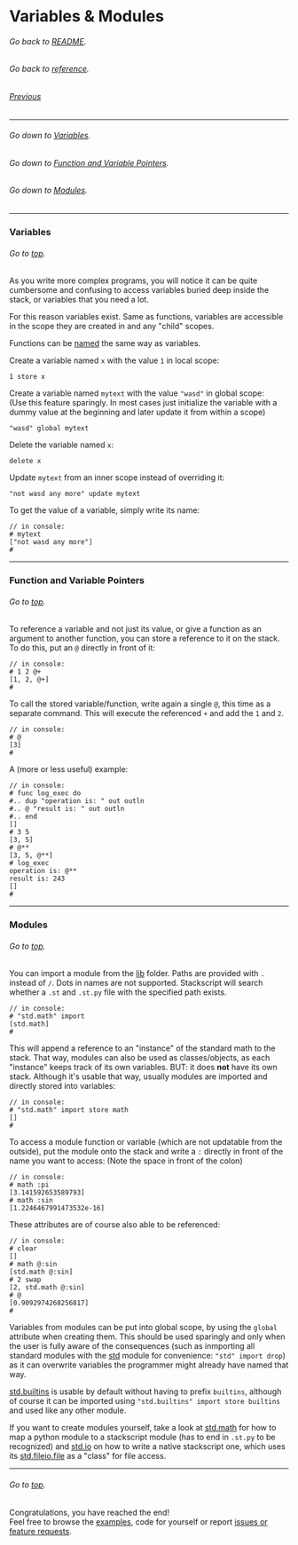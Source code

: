 # Variables & Modules
###### Go back to [README](../../README.md).
###### Go back to [reference](../reference.md).
###### [Previous](structure_syntax_builtins.md)

---

###### Go down to [Variables](#Variables).
###### Go down to [Function and Variable Pointers](#Function-and-Variable-Pointers).
###### Go down to [Modules](#Modules).

---

### Variables
###### Go to [top](#variables--modules).
As you write more complex programs, you will notice it can be quite cumbersome and confusing to access variables buried
deep inside the stack, or variables that you need a lot. 

For this reason variables exist. Same as functions, variables are accessible in the scope they are created in
and any "child" scopes.

Functions can be [named](program_flow.md#functions) the same way as variables. 

Create a variable named `x` with the value `1` in local scope:
```
1 store x
```
Create a variable named `mytext` with the value `"wasd"` in global scope:<br>
(Use this feature sparingly. In most cases just initialize the variable with a dummy value at the beginning and later update
it from within a scope)
```
"wasd" global mytext
```
Delete the variable named `x`:
```
delete x
```
Update `mytext` from an inner scope instead of overriding it:
```
"not wasd any more" update mytext
```

To get the value of a variable, simply write its name:
```
// in console:
# mytext
["not wasd any more"]
#
```

---
### Function and Variable Pointers
###### Go to [top](#variables--modules).
To reference a variable and not just its value, or give a function as an argument to another function, you can store a
reference to it on the stack. To do this, put an `@` directly in front of it:
```
// in console:
# 1 2 @+
[1, 2, @+]
#
```
To call the stored variable/function, write again a single `@`, this time as a separate command.
This will execute the referenced `+` and add the `1` and `2`.
```
// in console:
# @
[3]
#
```
A (more or less useful) example:
```
// in console:
# func log_exec do
#.. dup "operation is: " out outln
#.. @ "result is: " out outln
#.. end
[]
# 3 5
[3, 5]
# @**
[3, 5, @**]
# log_exec
operation is: @**
result is: 243
[]
#
```

---

### Modules
###### Go to [top](#variables--modules).
You can import a module from the [lib](../../lib) folder.
Paths are provided with `.` instead of `/`. Dots in names are not supported.
Stackscript will search whether a `.st` and `.st.py` file with the specified path exists. 
```
// in console:
# "std.math" import
[std.math]
#
```
This will append a reference to an "instance" of the standard math to the stack.
That way, modules can also be used as classes/objects, as each "instance" keeps track of
its own variables. BUT: it does **not** have its own stack.
Although it's usable that way, usually modules are imported and directly stored into variables:
```
// in console:
# "std.math" import store math
[]
#
```
To access a module function or variable (which are not updatable from the outside), put the module onto the stack and write a `:` directly in front
of the name you want to access:
(Note the space in front of the colon)
```
// in console:
# math :pi
[3.141592653589793]
# math :sin
[1.2246467991473532e-16]
```
These attributes are of course also able to be referenced:
```
// in console:
# clear
[]
# math @:sin
[std.math @:sin]
# 2 swap
[2, std.math @:sin]
# @
[0.9092974268256817]
#
```

Variables from modules can be put into global scope, by using the `global` attribute when creating them.
This should be used sparingly and only when the user is fully aware of the consequences (such as inmporting all standard
modules with the [std](../../lib/std.st) module for convenience: `"std" import drop`) as it can overwrite variables the programmer
might already have named that way.

[std.builtins](../../lib/std/builtins.st.py) is usable by default without having to prefix `builtins`, although of course it can be imported using
`"std.builtins" import store builtins` and used like any other module.

If you want to create modules yourself, take a look at [std.math](../../lib/std/math.st.py) for how to map a python module
to a stackscript module (has to end in `.st.py` to be recognized) and [std.io](../../lib/std/io.st) on how to write a
native stackscript one, which uses its [std.fileio.file](../../lib/std/fileio/file.st) as a "class" for file access.

---

###### Go to [top](#variables--modules).
Congratulations, you have reached the end!<br>
Feel free to browse the
[examples](../../examples/examples.md), code for yourself or report [issues or feature requests](https://github.com/DragonFIghter603/stackscript/issues). 